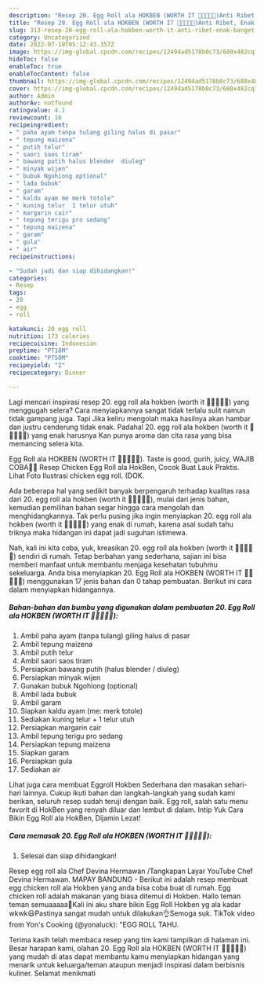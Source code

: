 ```yaml
---
description: "Resep 20. Egg Roll ala HOKBEN (WORTH IT 🌟🌟🌟🌟🌟)Anti Ribet, Enak Banget"
title: "Resep 20. Egg Roll ala HOKBEN (WORTH IT 🌟🌟🌟🌟🌟)Anti Ribet, Enak Banget"
slug: 313-resep-20-egg-roll-ala-hokben-worth-it-anti-ribet-enak-banget
category: Uncategorized
date: 2022-07-19T05:12:43.357Z
image: https://img-global.cpcdn.com/recipes/12494ad5178b0c73/680x482cq70/20-egg-roll-ala-hokben-worth-it-foto-resep-utama.jpg
hideToc: false
enableToc: true
enableTocContent: false
thumbnail: https://img-global.cpcdn.com/recipes/12494ad5178b0c73/680x482cq70/20-egg-roll-ala-hokben-worth-it-foto-resep-utama.jpg
cover: https://img-global.cpcdn.com/recipes/12494ad5178b0c73/680x482cq70/20-egg-roll-ala-hokben-worth-it-foto-resep-utama.jpg
author: Admin
authorAv: notfound
ratingvalue: 4.1
reviewcount: 16
recipeingredient:
- " paha ayam tanpa tulang giling halus di pasar"
- " tepung maizena"
- " putih telur"
- " saori saos tiram"
- " bawang putih halus blender  diuleg"
- " minyak wijen"
- " bubuk Ngohiong optional"
- " lada bubuk"
- " garam"
- " kaldu ayam me merk totole"
- " kuning telur  1 telur utuh"
- " margarin cair"
- " tepung terigu pro sedang"
- " tepung maizena"
- " garam"
- " gula"
- " air"
recipeinstructions:

- "Sudah jadi dan siap dihidangkan!"
categories:
- Resep
tags:
- 20
- egg
- roll

katakunci: 20 egg roll 
nutrition: 173 calories
recipecuisine: Indonesian
preptime: "PT18M"
cooktime: "PT50M"
recipeyield: "2"
recipecategory: Dinner

---
```



Lagi mencari inspirasi resep 20. egg roll ala hokben (worth it 🌟🌟🌟🌟🌟) yang menggugah selera? Cara menyiapkannya sangat tidak terlalu sulit namun tidak gampang juga. Tapi Jika keliru mengolah maka hasilnya akan hambar dan justru cenderung tidak enak. Padahal 20. egg roll ala hokben (worth it 🌟🌟🌟🌟🌟) yang enak harusnya Kan punya aroma dan cita rasa yang bisa memancing selera kita.


Egg Roll ala HOKBEN (WORTH IT 🌟🌟🌟🌟🌟). Taste is good, gurih, juicy, WAJIB COBA👍🏻 Resep Chicken Egg Roll ala HokBen, Cocok Buat Lauk Praktis. Lihat Foto Ilustrasi chicken egg roll. (DOK.

Ada beberapa hal yang sedikit banyak berpengaruh terhadap kualitas rasa dari 20. egg roll ala hokben (worth it 🌟🌟🌟🌟🌟), mulai dari jenis bahan, kemudian pemilihan bahan segar hingga cara mengolah dan menghidangkannya. Tak perlu pusing jika ingin menyiapkan 20. egg roll ala hokben (worth it 🌟🌟🌟🌟🌟) yang enak di rumah, karena asal sudah tahu triknya maka hidangan ini dapat jadi suguhan istimewa.


Nah, kali ini kita coba, yuk, kreasikan 20. egg roll ala hokben (worth it 🌟🌟🌟🌟🌟) sendiri di rumah. Tetap berbahan yang sederhana, sajian ini bisa memberi manfaat untuk membantu menjaga kesehatan tubuhmu sekeluarga. Anda bisa menyiapkan 20. Egg Roll ala HOKBEN (WORTH IT 🌟🌟🌟🌟🌟) menggunakan 17 jenis bahan dan 0 tahap pembuatan. Berikut ini cara dalam menyiapkan hidangannya.

<!--inarticleads1-->

##### Bahan-bahan dan bumbu yang digunakan dalam pembuatan 20. Egg Roll ala HOKBEN (WORTH IT 🌟🌟🌟🌟🌟):

1. Ambil  paha ayam (tanpa tulang) giling halus di pasar
1. Ambil  tepung maizena
1. Ambil  putih telur
1. Ambil  saori saos tiram
1. Persiapkan  bawang putih (halus blender / diuleg)
1. Persiapkan  minyak wijen
1. Gunakan  bubuk Ngohiong (optional)
1. Ambil  lada bubuk
1. Ambil  garam
1. Siapkan  kaldu ayam (me: merk totole)
1. Sediakan  kuning telur + 1 telur utuh
1. Persiapkan  margarin cair
1. Ambil  tepung terigu pro sedang
1. Persiapkan  tepung maizena
1. Siapkan  garam
1. Persiapkan  gula
1. Sediakan  air


Lihat juga cara membuat Eggroll Hokben Sederhana dan masakan sehari-hari lainnya. Cukup ikuti bahan dan langkah-langkah yang sudah kami berikan, seluruh resep sudah teruji dengan baik. Egg roll, salah satu menu favorit di HokBen yang renyah diluar dan lembut di dalam. Intip Yuk Cara Bikin Egg Roll ala HokBen, Dijamin Lezat! 

<!--inarticleads2-->

##### Cara memasak 20. Egg Roll ala HOKBEN (WORTH IT 🌟🌟🌟🌟🌟):


1. Selesai dan siap dihidangkan!

Resep egg roll ala Chef Devina Hermawan /Tangkapan Layar YouTube Chef Devina Hermawan. MAPAY BANDUNG - Berikut ini adalah resep membuat egg chicken roll ala Hokben yang anda bisa coba buat di rumah. Egg chicken roll adalah makanan yang biasa ditemui di Hokben. Hallo teman teman semuaaaaa💞Kali ini aku share bikin Egg Roll Hokben yg ala kadar wkwk😃Pastinya sangat mudah untuk dilakukan👌Semoga suk. TikTok video from Yon&#39;s Cooking (@yonaluck): &#34;EGG ROLL TAHU. 

Terima kasih telah membaca resep yang tim kami tampilkan di halaman ini. Besar harapan kami, olahan 20. Egg Roll ala HOKBEN (WORTH IT 🌟🌟🌟🌟🌟) yang mudah di atas dapat membantu kamu menyiapkan hidangan yang menarik untuk keluarga/teman ataupun menjadi inspirasi dalam berbisnis kuliner. Selamat menikmati

